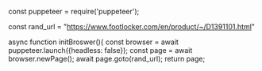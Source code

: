 const puppeteer = require('puppeteer');

const rand_url = "https://www.footlocker.com/en/product/~/D1391101.html"

async function initBroswer(){
  const browser = await puppeteer.launch({headless: false});
  const page = await browser.newPage();
  await page.goto(rand_url);
  return page;
